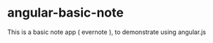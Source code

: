 angular-basic-note
==================

This is a basic note app ( evernote ), to demonstrate using angular.js
